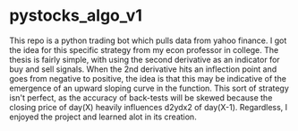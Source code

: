# pystocks_algo_v1

This repo is a python trading bot which pulls data from yahoo finance. I got the idea for this specific strategy from my econ professor in college. The thesis is fairly simple, with using the second derivative as an indicator for buy and sell signals. When the 2nd derivative hits an inflection point and goes from negative to positive, the idea is that this may be indicative of the emergence of an upward sloping curve in the function. This sort of strategy isn't perfect, as the accuracy of back-tests will be skewed because the closing price of day(X) heavily influences d2ydx2 of day(X-1). Regardless, I enjoyed the project and learned alot in its creation. 

